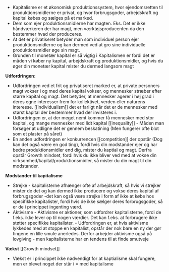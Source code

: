 
- Kapitalisme er et økonomisk produktionssystem, hvor ejendomsretten til produktionsmidlerne er privat, og hvor forbrugsgoder, arbejdskraft og kapital købes og sælges på et marked.
- Dem som ejer produktionsmidlerne har magten. Eks. Det er ikke håndværkeren der har magt, men værktøjsproducenten da den bestemmer hvad der produceres.
- At det er privatiseret betyder man som individuel person ejer produktionsmidlerne og kan dermed ved at gro sine individuelle produktionsmidler øge sin magt. 
- Grunden til monetær kapital er så vigtig i Kapitalismen er fordi det er måden vi køber ny kapital, arbejdskraft og produktionsmidler, og hvis du øger din monetær kapital mister du dermed langsom magt


**Udfordringen:**
- Udfordringen ved et frit og privatiseret marked er, at private personers magt vokser i og med deres kapital vokser, og mennesker stræber efter større kapital og magt. Det betyder, at mennesker agerer i høj grad i deres egne interesser frem for kollektivet, verden eller naturens interesse. [[individualism]] det er farligt når det er de mennesker med størst kapital der bestemmer hvad der invisteres i. 
- Udfordringen er, at der meget nemt kommer få mennesker med stor kapital, og mange mennesker med lidt kapital [[inequality]] - Måden man forsøger at udligne det er gennem beskatining (Men fungerer ofte blot som et plaster på såret)
- En anden udfordringen er konkurrencen [[competition]] der opstår (Dog kan det også være en god ting), fordi hvis din modstander ejer og har bedre produktionsmidler end dig, mister du kaptial og magt. Derfra opstår Growth mindset, fordi hvis du ikke bliver ved med at vokse din virksomhed/kapital/produktionsmidler, så mister du din magt til din modstander. 

**Modstander til kapitalisme**
- Strejke - kapitalisterne afhænger ofte af arbejdskraft, så hvis vi strejker mister de det og kan dermed ikke producere og vokse deres kapital af forbrugsgoder 
  -det kan også være strejke i form af ikke at købe hos specifikke kapitalister, fordi hvis de ikke sælger deres forbrugsgoder, så er de i princippet ingenting værd. 
- Aktivisme - Aktivisme er aktioner, som udfordrer kapitalisterne, fordi de f.eks. ikke lever op til nogen værdier. Det kan f.eks. at forbrugere ikke støtter specifikke kapitalister. - Udfordringen er, at hvis aktivisme lykkedes med at stoppe en kapitalist, opstår der nok bare en ny der gør tingene en lille smule anerledes. Derfor arbejder aktivisme også på lovgiving - men kapitalisterne har en tendens til at finde smutveje

**Vækst** [[Growth mindset]]

- Vækst er i princippet ikke nødvendigt for at kaptialisme skal fungere, men er blevet noget der står i = med kapitalisme